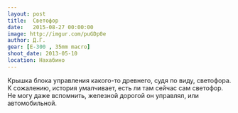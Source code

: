 ```yaml
---
layout: post
title:  Светофор
date:   2015-08-27 00:00:00
image: http://imgur.com/puGDp0e
author: Д.Г.
gear: [E-300 , 35mm macro]
shoot_date: 2013-05-10
location: Нахабино
---
```


Крышка блока управления какого-то древнего, судя по виду, светофора. К сожалению, история умалчивает, есть ли там сейчас сам светофор. Не могу даже вспомнить, железной дорогой он управлял, или автомобильной.
